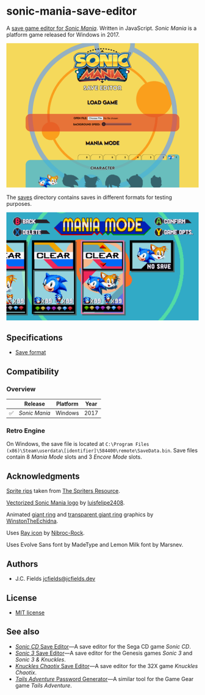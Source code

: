 # sonic-mania-save-editor

A [save game editor for *Sonic Mania*](https://jcfieldsdev.github.io/sonic-mania-save-editor/). Written in JavaScript. *Sonic Mania* is a platform game released for Windows in 2017.

![Sonic Mania Save Editor](screenshot.png)

The [saves](https://github.com/jcfieldsdev/sonic-mania-save-editor/tree/master/saves) directory contains saves in different formats for testing purposes.

![Sonic Mania save select](saveselect.png)

## Specifications

- [Save format](https://github.com/jcfieldsdev/sonic-mania-save-editor/blob/master/save%20format.md)

## Compatibility

### Overview

| | Release | Platform | Year |
| -- | -- | -- | -- |
| ✅ | *Sonic Mania* | Windows | 2017 |

### Retro Engine

On Windows, the save file is located at `C:\Program Files (x86)\Steam\userdata\[identifier]\584400\remote\SaveData.bin`. Save files contain 8 *Mania Mode* slots and 3 *Encore Mode* slots.

## Acknowledgments

[Sprite rips](https://www.spriters-resource.com/pc_computer/sonicmania/) taken from [The Spriters Resource](https://www.spriters-resource.com/).

[Vectorized Sonic Mania logo](https://www.deviantart.com/luisfelipe2408/art/Sonic-Mania-Logo-Vetor-EPS-707398569) by [luisfelipe2408](https://www.deviantart.com/luisfelipe2408).

Animated [giant ring](https://www.deviantart.com/winstontheechidna/art/Sonic-Mania-Giant-Ring-Animated-839495886) and [transparent giant ring](https://www.deviantart.com/winstontheechidna/art/Sonic-Mania-Transparent-Giant-Ring-Animated-839674405) graphics by [WinstonTheEchidna](https://www.deviantart.com/winstontheechidna).

Uses [Ray icon](https://www.deviantart.com/nibroc-rock/art/Vector-Icon-Ray-set3-587338025) by [Nibroc-Rock](https://www.deviantart.com/nibroc-rock).

Uses Evolve Sans font by MadeType and Lemon Milk font by Marsnev.

## Authors

- J.C. Fields <jcfields@jcfields.dev>

## License

- [MIT license](https://opensource.org/licenses/mit-license.php)

## See also

- [*Sonic CD* Save Editor](https://github.com/jcfieldsdev/sonic-cd-save-editor)—A save editor for the Sega CD game *Sonic CD*.
- [*Sonic 3* Save Editor](https://github.com/jcfieldsdev/sonic3-save-editor)—A save editor for the Genesis games *Sonic 3* and *Sonic 3 & Knuckles*.
- [*Knuckles Chaotix* Save Editor](https://github.com/jcfieldsdev/chaotix-save-editor)—A save editor for the 32X game *Knuckles Chaotix*.
- [*Tails Adventure* Password Generator](https://github.com/jcfieldsdev/tailsadv-password-generator)—A similar tool for the Game Gear game *Tails Adventure*.
